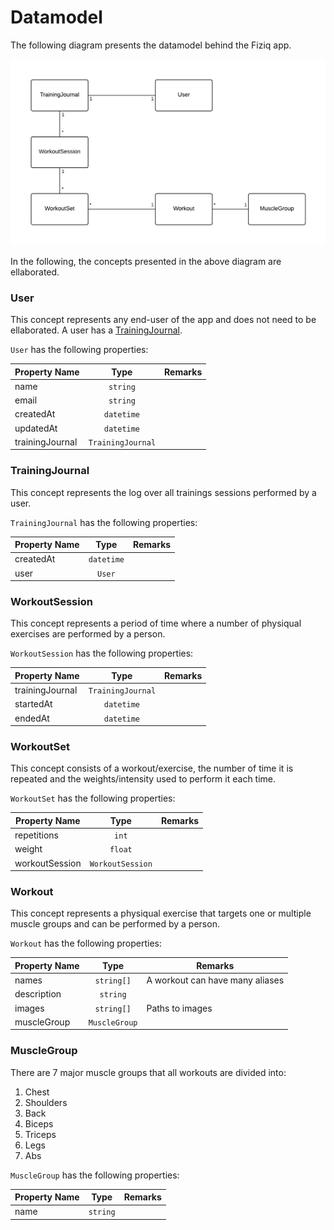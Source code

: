 # Datamodel
The following diagram presents the datamodel behind the Fiziq app.

![Fiziq Datamodel](fiziq_datamodel.png)

In the following, the concepts presented in the above diagram are ellaborated.

### User
This concept represents any end-user of the app and does not need to be
ellaborated. A user has a [TrainingJournal](#TrainingJournal).

`User` has the following properties:

| Property Name        | Type              | Remarks                         |
|----------------------|:-----------------:|---------------------------------|
| name                 | `string`          |                                 |
| email                | `string`          |                                 |
| createdAt            | `datetime`        |                                 |
| updatedAt            | `datetime`        |                                 |
| trainingJournal      | `TrainingJournal` |                                 |


### TrainingJournal
This concept represents the log over all trainings sessions performed by a user.

`TrainingJournal` has the following properties:

| Property Name        | Type          | Remarks                             |
|----------------------|:-------------:|-------------------------------------|
| createdAt            | `datetime`    |                                     |
| user                 | `User`        |                                     |


### WorkoutSession
This concept represents a period of time where a number of physiqual exercises
are performed by a person.

`WorkoutSession` has the following properties:

| Property Name        | Type              | Remarks                          |
|----------------------|:-----------------:|----------------------------------|
| trainingJournal      | `TrainingJournal` |                                  |
| startedAt            | `datetime`        |                                  |
| endedAt              | `datetime`        |                                  |


### WorkoutSet
This concept consists of a workout/exercise, the number of time it is repeated
and the weights/intensity used to perform it each time.

`WorkoutSet` has the following properties:

| Property Name        | Type             | Remarks                          |
|----------------------|:----------------:|----------------------------------|
| repetitions          | `int`            |                                  |
| weight               | `float`          |                                  |
| workoutSession       | `WorkoutSession` |                                  |


### Workout
This concept represents a physiqual exercise that targets one or multiple
muscle groups and can be performed by a person.

`Workout` has the following properties:

| Property Name        | Type          | Remarks                             |
|----------------------|:-------------:|-------------------------------------|
| names                | `string[]`    | A workout can have many aliases     |
| description          | `string`      |                                     |
| images               | `string[]`    | Paths to images                     |
| muscleGroup          | `MuscleGroup` |                                     |


### MuscleGroup
There are 7 major muscle groups that all workouts are divided into:

1. Chest
2. Shoulders
3. Back
4. Biceps
5. Triceps
6. Legs
7. Abs

`MuscleGroup` has the following properties:

| Property Name        | Type          | Remarks                             |
|----------------------|:-------------:|-------------------------------------|
| name                 | `string`      |                                     |
